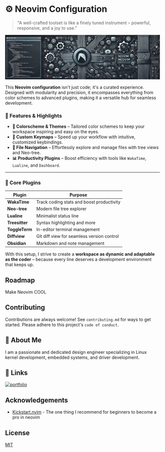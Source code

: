 # ⚙️ Neovim Configuration
> "A well-crafted toolset is like a finely tuned instrument – powerful, responsive, and a joy to use."

<div align="center">
 <img src="./doc/neovim-ai.jpg" alt="Neovim Configuration Banner" />
</div>

This **Neovim configuration** isn't just code; it's a curated experience. Designed with modularity and precision, it encompasses everything from color schemes to advanced plugins, making it a versatile hub for seamless development.

### 🌟 Features & Highlights

- **🌈 Colorscheme & Themes** – Tailored color schemes to keep your workspace inspiring and easy on the eyes.
- **🔑 Custom Keymaps** – Speed up your workflow with intuitive, customized keybindings.
- **📂 File Navigation** – Effortlessly explore and manage files with tree views and Neo-tree.
- **📊 Productivity Plugins** – Boost efficiency with tools like `WakaTime`, `Lualine`, and `Dashboard`.

---

### 🔌 Core Plugins

| Plugin             | Purpose                                  |
|--------------------|------------------------------------------|
| **WakaTime**       | Track coding stats and boost productivity|
| **Neo-tree**       | Modern file tree explorer               |
| **Lualine**        | Minimalist status line                   |
| **Treesitter**     | Syntax highlighting and more            |
| **ToggleTerm**     | In-editor terminal management           |
| **Diffview**       | Git diff view for seamless version control |
| **Obsidian**       | Markdown and note management            |

With this setup, I strive to create a **workspace as dynamic and adaptable as the coder** – because every line deserves a development environment that keeps up.

## Roadmap
Make Neovim COOL

## Contributing
Contributions are always welcome!
See `contributing.md` for ways to get started.
Please adhere to this project's `code of conduct`.

## 🚀 About Me
I am a passionate and dedicated design engineer specializing in Linux kernel development, embedded systems, and driver development.

## 🔗 Links
[![portfolio](https://img.shields.io/badge/my_portfolio-000?style=for-the-badge&logo=ko-fi&logoColor=white)](https://simayonthampi.me)

## Acknowledgements
- [Kickstart.nvim](https://github.com/nvim-lua/kickstart.nvim) - The one thing I recommend for beginners to become a pro in neovim

## License
[MIT](https://choosealicense.com/licenses/mit/)
